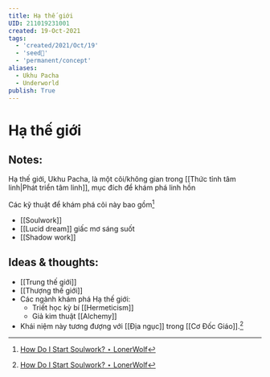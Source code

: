 ```yaml
---
title: Hạ thế giới
UID: 211019231001
created: 19-Oct-2021
tags:
  - 'created/2021/Oct/19'
  - 'seed🥜'
  - 'permanent/concept'
aliases:
  - Ukhu Pacha
  - Underworld
publish: True
---
```

# Hạ thế giới

## Notes:
Hạ thế giới, Ukhu Pacha, là một cõi/không gian trong [[Thức tỉnh tâm linh|Phát triển tâm linh]], mục đích để khám phá linh hồn

Các kỹ thuật để khám phá cõi này bao gồm[^1]

- [[Soulwork]]
- [[Lucid dream]] giấc mơ sáng suốt
- [[Shadow work]]

## Ideas & thoughts:
- [[Trung thế giới]]
- [[Thượng thế giới]]
- Các ngành khám phá Hạ thế giới:
	- Triết học kỳ bí [[Hermeticism]]
	- Giả kim thuật [[Alchemy]]
- Khái niệm này tương đượng với [[Địa ngục]] trong [[Cơ Đốc Giáo]].[^1]

[^1]: [How Do I Start Soulwork? ⋆ LonerWolf](https://lonerwolf.com/how-do-i-start-soulwork/)